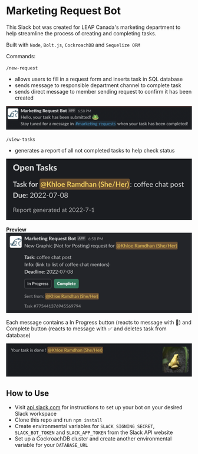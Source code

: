 # Marketing Request Bot
This Slack bot was created for LEAP Canada's marketing department to help streamline the process of creating and completing tasks.

Built with `Node`, `Bolt.js`, `CockroachDB` and `Sequelize ORM`

Commands:

`/new-request` 

* allows users to fill in a request form and inserts task in SQL database
* sends message to responsible department channel to complete task
* sends direct message to member sending request to confirm it has been created

![Direct message from bot](images/new_request.png)

`/view-tasks` 

* generates a report of all not completed tasks to help check status
  
![Task report](images/view_tasks.png)

**Preview**
![Bot message for task request](images/task_request.png)

Each message contains a In Progress button (reacts to message with 👀) and Complete button (reacts to message with ✅ and deletes task from database)

![Confirmation message](images/confirm.png)

## How to Use

* Visit [api.slack.com](https://api.slack.com/) for instructions to set up your bot on your desired Slack workspace
* Clone this repo and run `npm install`
* Create environmental variables for `SLACK_SIGNING_SECRET`, `SLACK_BOT_TOKEN` and `SLACK_APP_TOKEN` from the Slack API website
* Set up a CockroachDB cluster and create another environmental variable for your `DATABASE_URL`
